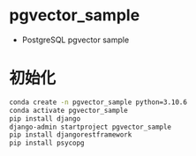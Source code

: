 # pgvector_sample
- PostgreSQL pgvector sample

# 初始化
```bash
conda create -n pgvector_sample python=3.10.6
conda activate pgvector_sample
pip install django
django-admin startproject pgvector_sample
pip install djangorestframework
pip install psycopg
```
